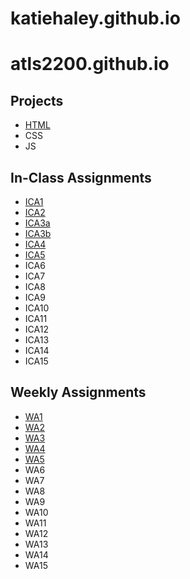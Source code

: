 # katiehaley.github.io

# atls2200.github.io

## Projects 

* [HTML](https://katiehaley.github.io/html-midterm/page1.html)
* CSS
* JS

## In-Class Assignments 

* [ICA1](https://docs.google.com/document/d/1_n11byT-a5Z-rF3KMUVMA3t7l_Bc9iX5zeL0oImIR7s/edit?usp=sharing)
* [ICA2](https://docs.google.com/document/d/1LCS-q3uJ2K5Qka2Ybe_V-YvmYSV4nCytKg3C4WtcrXs/edit?usp=sharing)
* [ICA3a](https://katiehaley.github.io/ica/ica3a.html) 
* [ICA3b](https://katiehaley.github.io/ica3-part2/index.html)
* [ICA4](https://katiehaley.github.io/ica/ica4.html)
* [ICA5](https://katiehaley.github.io/ica/ica5.html)
* ICA6
* ICA7
* ICA8
* ICA9
* ICA10
* ICA11
* ICA12
* ICA13
* ICA14
* ICA15

## Weekly Assignments 

* [WA1](https://katiehaley.github.io/wa/wa1.html)
* [WA2](https://katiehaley.github.io/wa/wa2.html)
* [WA3](https://katiehaley.github.io/wa/wa3.html#hot-topics)
* [WA4](https://katiehaley.github.io/wa/wa4.html)
* [WA5](https://katiehaley.github.io/wa/wa5.html)
* WA6
* WA7
* WA8
* WA9
* WA10
* WA11
* WA12
* WA13
* WA14
* WA15

